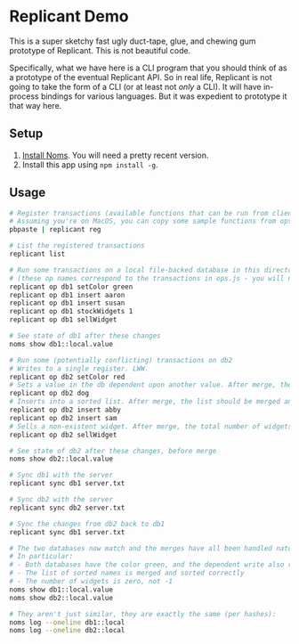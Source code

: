 # Replicant Demo

This is a super sketchy fast ugly duct-tape, glue, and chewing gum prototype of Replicant. This is not beautiful code.

Specifically, what we have here is a CLI program that you should think of as a prototype of the eventual Replicant API. So in real life, Replicant is not going to take the form of a CLI (or at least
not *only* a CLI). It will have in-process bindings for various languages. But it was expedient to prototype it that way
here.

## Setup

1. [Install Noms](https://github.com/attic-labs/noms#install). You will need a pretty recent version.
2. Install this app using `npm install -g`.

## Usage

```bash
# Register transactions (available functions that can be run from client code) in the database.
# Assuming you're on MacOS, you can copy some sample functions from ops.js onto your clipboard, then:
pbpaste | replicant reg

# List the registered transactions
replicant list

# Run some transactions on a local file-backed database in this directory called "db1"
# (these op names correspond to the transactions in ops.js - you will need to register them first)
replicant op db1 setColor green
replicant op db1 insert aaron
replicant op db1 insert susan
replicant op db1 stockWidgets 1
replicant op db1 sellWidget

# See state of db1 after these changes
noms show db1::local.value

# Run some (potentially conflicting) transactions on db2
# Writes to a single register. LWW.
replicant op db2 setColor red
# Sets a value in the db dependent upon another value. After merge, the two edits still need to match.
replicant op db2 dog
# Inserts into a sorted list. After merge, the list should be merged and still sorted.
replicant op db2 insert abby
replicant op db2 insert sam
# Sells a non-existent widget. After merge, the total number of widgets must be zero. We can't sell the same widget twice.
replicant op db2 sellWidget

# See state of db2 after these changes, before merge
noms show db2::local.value

# Sync db1 with the server
replicant sync db1 server.txt

# Sync db2 with the server
replicant sync db2 server.txt

# Sync the changes from db2 back to db1
replicant sync db1 server.txt

# The two databases now match and the merges have all been handled naturally
# In particular:
# - Both databases have the color green, and the dependent write also reflects "green".
# - The list of sorted names is merged and sorted correctly
# - The number of widgets is zero, not -1
noms show db1::local.value
noms show db2::local.value

# They aren't just similar, they are exactly the same (per hashes):
noms log --oneline db1::local
noms log --oneline db2::local
```
